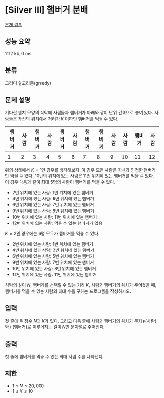 # [Silver III] 햄버거 분배

[문제 링크](https://www.acmicpc.net/problem/19941)

## 성능 요약

1112 kb, 0 ms

## 분류

그리디 알고리즘(greedy)

## 문제 설명

기다란 벤치 모양의 식탁에 사람들과 햄버거가 아래와 같이 단위 간격으로 놓여 있다. 사람들은 자신의 위치에서 거리가 $K$ 이하인 햄버거를 먹을 수 있다.

| 햄버거 | 사람 | 햄버거 | 사람 | 햄버거 | 사람 | 햄버거 | 햄버거 | 사람 | 사람 | 햄버거 | 사람 |
|-------|------|-------|------|-------|------|-------|-------|------|------|-------|------|
|       |      |       |      |       |      |       |       |      |      |       |      |
|   1   |  2   |   3   |  4   |   5   |  6   |   7   |   8   |  9   |  10  |   11  |  12  |

위의 상태에서 $K = 1$인 경우를 생각해보자. 이 경우 모든 사람은 자신과 인접한 햄버거만 먹을 수 있다. 10번의 위치에 있는 사람은 11번 위치에 있는 햄버거를 먹을 수 있다. 이 경우 다음과 같이 최대 5명의 사람이 햄버거를 먹을 수 있다.

- 2번 위치에 있는 사람: 1번 위치에 있는 햄버거
- 4번 위치에 있는 사람: 5번 위치에 있는 햄버거
- 6번 위치에 있는 사람: 7번 위치에 있는 햄버거
- 9번 위치에 있는 사람: 8번 위치에 있는 햄버거
- 10번 위치에 있는 사람: 11번 위치에 있는 햄버거
- 12번 위치에 있는 사람: 먹을 수 있는 햄버거가 없음

$K = 2$인 경우에는 6명 모두가 햄버거를 먹을 수 있다.

- 2번 위치에 있는 사람: 1번 위치에 있는 햄버거
- 4번 위치에 있는 사람: 3번 위치에 있는 햄버거
- 6번 위치에 있는 사람: 5번 위치에 있는 햄버거
- 9번 위치에 있는 사람: 7번 위치에 있는 햄버거
- 10번 위치에 있는 사람: 8번 위치에 있는 햄버거
- 12번 위치에 있는 사람: 11번 위치에 있는 햄버거

식탁의 길이 $N$, 햄버거를 선택할 수 있는 거리 $K$, 사람과 햄버거의 위치가 주어졌을 때, 햄버거를 먹을 수 있는 사람의 최대 수를 구하는 프로그램을 작성하시오.

## 입력

첫 줄에 두 정수 $N$과 $K$가 있다. 그리고 다음 줄에 사람과 햄버거의 위치가 문자 `P`(사람)와 `H`(햄버거)로 이루어지는 길이 $N$인 문자열로 주어진다.

## 출력

첫 줄에 햄버거를 먹을 수 있는 최대 사람 수를 나타낸다.

## 제한

- $1 \le N \le 20,000$
- $1 \le K \le 10$

